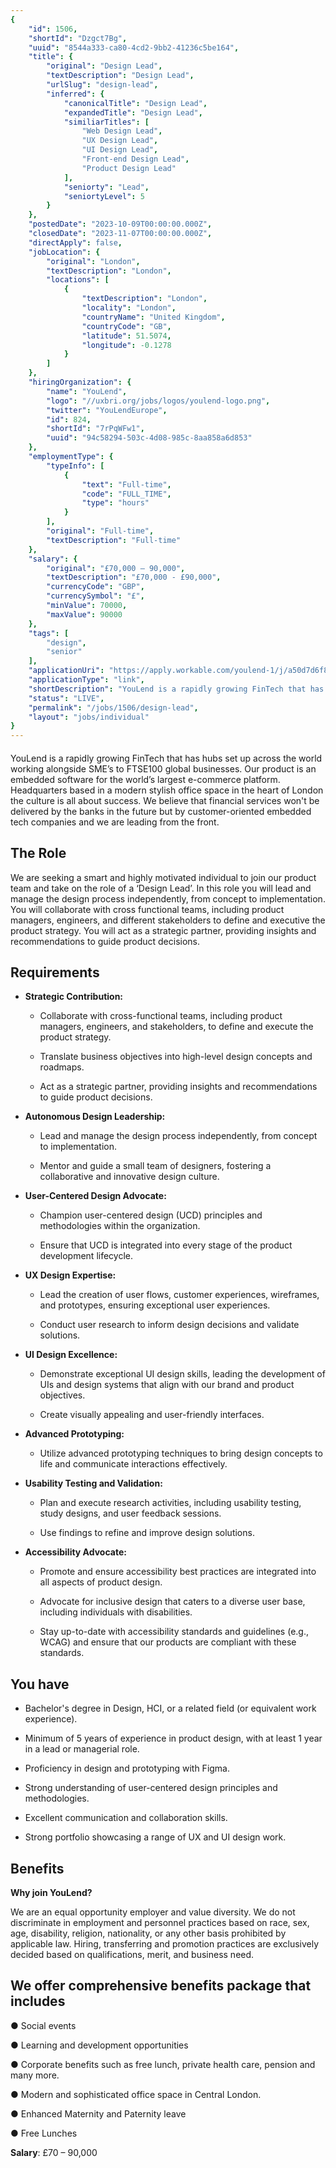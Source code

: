 ```yaml
---
{
	"id": 1506,
	"shortId": "Dzgct7Bg",
	"uuid": "8544a333-ca80-4cd2-9bb2-41236c5be164",
	"title": {
		"original": "Design Lead",
		"textDescription": "Design Lead",
		"urlSlug": "design-lead",
		"inferred": {
			"canonicalTitle": "Design Lead",
			"expandedTitle": "Design Lead",
			"similiarTitles": [
				"Web Design Lead",
				"UX Design Lead",
				"UI Design Lead",
				"Front-end Design Lead",
				"Product Design Lead"
			],
			"seniorty": "Lead",
			"seniortyLevel": 5
		}
	},
	"postedDate": "2023-10-09T00:00:00.000Z",
	"closedDate": "2023-11-07T00:00:00.000Z",
	"directApply": false,
	"jobLocation": {
		"original": "London",
		"textDescription": "London",
		"locations": [
			{
				"textDescription": "London",
				"locality": "London",
				"countryName": "United Kingdom",
				"countryCode": "GB",
				"latitude": 51.5074,
				"longitude": -0.1278
			}
		]
	},
	"hiringOrganization": {
		"name": "YouLend",
		"logo": "//uxbri.org/jobs/logos/youlend-logo.png",
		"twitter": "YouLendEurope",
		"id": 824,
		"shortId": "7rPqWFw1",
		"uuid": "94c58294-503c-4d08-985c-8aa858a6d853"
	},
	"employmentType": {
		"typeInfo": [
			{
				"text": "Full-time",
				"code": "FULL_TIME",
				"type": "hours"
			}
		],
		"original": "Full-time",
		"textDescription": "Full-time"
	},
	"salary": {
		"original": "£70,000 – 90,000",
		"textDescription": "£70,000 - £90,000",
		"currencyCode": "GBP",
		"currencySymbol": "£",
		"minValue": 70000,
		"maxValue": 90000
	},
	"tags": [
		"design",
		"senior"
	],
	"applicationUri": "https://apply.workable.com/youlend-1/j/a50d7d6f83/apply/",
	"applicationType": "link",
	"shortDescription": "YouLend is a rapidly growing FinTech that has hubs set up across the world working alongside SME’s’ to FTSE100 global businesses. Our product is an embedded software for the world’s’ largest",
	"status": "LIVE",
	"permalink": "/jobs/1506/design-lead",
	"layout": "jobs/individual"
}
---
```

<h4></h4><p>YouLend is a rapidly growing FinTech that has hubs set up across the world working alongside SME’s to FTSE100 global businesses. Our product is an embedded software for the world’s largest e-commerce platform. Headquarters based in a modern stylish office space in the heart of London the culture is all about success. We believe that financial services won't be delivered by the banks in the future but by customer-oriented embedded tech companies and we are leading from the front.</p><h2>The Role</h2><p>We are seeking a smart and highly motivated individual to join our product team and take on the role of a ‘Design Lead’. In this role you will lead and manage the design process independently, from concept to implementation. You will collaborate with cross functional teams, including product managers, engineers, and different stakeholders to define and executive the product strategy. You will act as a strategic partner, providing insights and recommendations to guide product decisions.</p><h2>Requirements</h2><ul><li><p><strong>Strategic Contribution:</strong></p><ul><li><p>Collaborate with cross-functional teams, including product managers, engineers, and stakeholders, to define and execute the product strategy.</p></li><li><p>Translate business objectives into high-level design concepts and roadmaps.</p></li><li><p>Act as a strategic partner, providing insights and recommendations to guide product decisions.</p></li></ul></li><li><p><strong>Autonomous Design Leadership:</strong></p><ul><li><p>Lead and manage the design process independently, from concept to implementation.</p></li><li><p>Mentor and guide a small team of designers, fostering a collaborative and innovative design culture.</p></li></ul></li><li><p><strong>User-Centered Design Advocate:</strong></p><ul><li><p>Champion user-centered design (UCD) principles and methodologies within the organization.</p></li><li><p>Ensure that UCD is integrated into every stage of the product development lifecycle.</p></li></ul></li><li><p><strong>UX Design Expertise:</strong></p><ul><li><p>Lead the creation of user flows, customer experiences, wireframes, and prototypes, ensuring exceptional user experiences.</p></li><li><p>Conduct user research to inform design decisions and validate solutions.</p></li></ul></li><li><p><strong>UI Design Excellence:</strong></p><ul><li><p>Demonstrate exceptional UI design skills, leading the development of UIs and design systems that align with our brand and product objectives.</p></li><li><p>Create visually appealing and user-friendly interfaces.</p></li></ul></li><li><p><strong>Advanced Prototyping:</strong></p><ul><li><p>Utilize advanced prototyping techniques to bring design concepts to life and communicate interactions effectively.</p></li></ul></li><li><p><strong>Usability Testing and Validation:</strong></p><ul><li><p>Plan and execute research activities, including usability testing, study designs, and user feedback sessions.</p></li><li><p>Use findings to refine and improve design solutions.</p></li></ul></li><li><p><strong>Accessibility Advocate:</strong></p><ul><li><p>Promote and ensure accessibility best practices are integrated into all aspects of product design.</p></li><li><p>Advocate for inclusive design that caters to a diverse user base, including individuals with disabilities.</p></li><li><p>Stay up-to-date with accessibility standards and guidelines (e.g., WCAG) and ensure that our products are compliant with these standards.</p></li></ul></li></ul><h2>You have</h2><ul><li><p>Bachelor's degree in Design, HCI, or a related field (or equivalent work experience).</p></li><li><p>Minimum of 5 years of experience in product design, with at least 1 year in a lead or managerial role.</p></li><li><p>Proficiency in design and prototyping with Figma.</p></li><li><p>Strong understanding of user-centered design principles and methodologies.</p></li><li><p>Excellent communication and collaboration skills.</p></li><li><p>Strong portfolio showcasing a range of UX and UI design work.</p></li></ul><h2>Benefits</h2><p><strong>Why join YouLend?</strong></p><p>We are an equal opportunity employer and value diversity. We do not discriminate in employment and personnel practices based on race, sex, age, disability, religion, nationality, or any other basis prohibited by applicable law. Hiring, transferring and promotion practices are exclusively decided based on qualifications, merit, and business need.</p><h2>We offer comprehensive benefits package that includes</h2><p>● Social events</p><p>● Learning and development opportunities</p><p>● Corporate benefits such as free lunch, private health care, pension and many more.</p><p>● Modern and sophisticated office space in Central London.</p><p>● Enhanced Maternity and Paternity leave</p><p>● Free Lunches</p><p><strong>Salary</strong>: £70 – 90,000</p>
